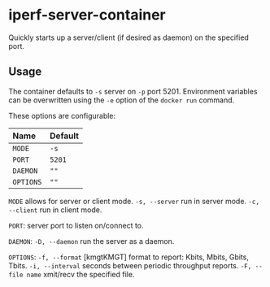 # iperf-server-container

Quickly starts up a server/client (if desired as daemon) on the specified port.

## Usage

The container defaults to `-s` server on `-p` port 5201.
Environment variables can be overwritten using the `-e` option of the `docker
run` command.

These options are configurable:

| Name          | Default       |
|:--------------|:--------------|
| `MODE`        |          `-s` |
| `PORT`        |         `5201`|
| `DAEMON`      |          `""` |
| `OPTIONS`     |          `""` |

`MODE` allows for server or client mode. `-s, --server` run in server mode. `-c, --client` run in client mode.

`PORT`: server port to listen on/connect to.

`DAEMON`: `-D, --daemon` run the server as a daemon.

`OPTIONS`: `-f, --format` [kmgtKMGT] format to report: Kbits, Mbits, Gbits, Tbits. `-i, --interval` seconds between periodic throughput reports. `-F, --file name` xmit/recv the specified file.
